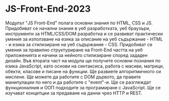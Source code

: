 # JS-Front-End-2023
Модулът "JS Front-End" полага основни знания по HTML, CSS и JS. Придобиват се начални знания в уеб разработката, уеб браузъри, инструменти за HTML/CSS/DOM разработка и се развиват практически умения за използване на езика за описание на уеб съдържание - HTML - и езика за стилизиране на уеб съдържание - CSS. Придобиват се умения за правилно структуриране на Front-End частта на уеб приложенията и начини за нейното стилизиране според зададен дизайн. Във втората част на модула ще получите основни познания по езика JavaScript, като основи на синтаксиса, работа с масиви, матрици, обекти, класове и писане на функции. Ще развиете алгоритмичното си мислене. Ще можете да работите с DOM дървото, да правите манипулации по него и да работите с "event"-и. Ще се разглеждат функционалния и ООП подходите за програмиране с JavaScript. Ще се изучават концепции за предаване на данни чрез HTTP и REST. 
